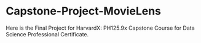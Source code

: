 # Capstone-Project-MovieLens

Here is the Final Project for HarvardX: PH125.9x Capstone Course for Data Science Professional Certificate.

